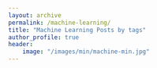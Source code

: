 ```yaml
---
layout: archive
permalink: /machine-learning/
title: "Machine Learning Posts by tags"
author_profile: true
header:
    image: "/images/min/machine-min.jpg"
---
```


